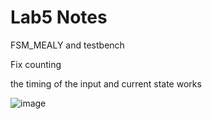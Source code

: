 # Lab5 Notes

FSM_MEALY and testbench 

Fix counting

the timing of the input and current state works


![image](https://user-images.githubusercontent.com/73149111/205208893-b380fb04-d85b-483d-bf8f-ed59c9c37cf6.png)
